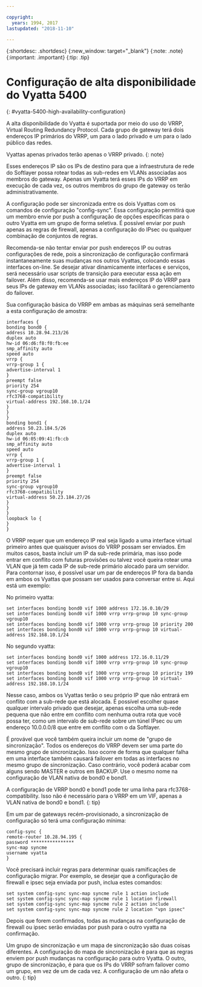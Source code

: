 ```yaml
---

copyright:
  years: 1994, 2017
lastupdated: "2018-11-10"

---
```


{:shortdesc: .shortdesc}
{:new_window: target="_blank"}
{:note: .note}
{:important: .important}
{:tip: .tip}

# Configuração de alta disponibilidade do Vyatta 5400
{: #vyatta-5400-high-availability-configuration}

A alta disponibilidade do Vyatta é suportada por meio do uso do VRRP, Virtual Routing Redundancy Protocol. Cada grupo de gateway terá dois endereços IP primários do VRRP, um para o lado privado e um para o lado público das redes.

Vyattas apenas privados terão apenas o VRRP privado.
{: note}

Esses endereços IP são os IPs de destino para que a infraestrutura de rede do Softlayer possa rotear todas as sub-redes em VLANs associadas aos membros do gateway. Apenas um Vyatta terá esses IPs do VRRP em execução de cada vez, os outros membros do grupo de gateway os terão administrativamente.

A configuração pode ser sincronizada entre os dois Vyattas com os comandos de configuração "config-sync". Essa configuração permitirá que um membro envie por push a configuração de opções específicas para o outro Vyatta em um grupo de forma seletiva. É possível enviar por push apenas as regras de firewall, apenas a configuração do IPsec ou qualquer combinação de conjuntos de regras.

Recomenda-se não tentar enviar por push endereços IP ou outras configurações de rede, pois a sincronização de configuração confirmará instantaneamente suas mudanças nos outros Vyattas, colocando essas interfaces on-line. Se desejar ativar dinamicamente interfaces e serviços, será necessário usar scripts de transição para executar essa ação em failover. Além disso, recomenda-se usar mais endereços IP do VRRP para seus IPs de gateway em VLANs associadas; isso facilitará o gerenciamento do failover.

Sua configuração básica do VRRP em ambas as máquinas será semelhante a esta configuração de amostra:

    interfaces {
    bonding bond0 {
    address 10.28.94.213/26
    duplex auto
    hw-id 06:d6:f8:f0:fb:ee
    smp_affinity auto
    speed auto
    vrrp {
    vrrp-group 1 {
    advertise-interval 1
    }
    preempt false
    priority 254
    sync-group vgroup10
    rfc3768-compatibility
    virtual-address 192.168.10.1/24
    }
    }
    }
    bonding bond1 {
    address 50.23.184.5/26
    duplex auto
    hw-id 06:05:09:41:fb:cb
    smp_affinity auto
    speed auto
    vrrp {
    vrrp-group 1 {
    advertise-interval 1
    }
    preempt false
    priority 254
    sync-group vgroup10
    rfc3768-compatibility
    virtual-address 50.23.184.27/26
    }
    }
    }
    loopback lo {
    }
    }

O VRRP requer que um endereço IP real seja ligado a uma interface virtual primeiro antes que quaisquer avisos do VRRP possam ser enviados. Em muitos casos, basta incluir um IP da sub-rede primária, mas isso pode entrar em conflito com futuras provisões ou talvez você queira rotear uma VLAN que já tem cada IP de sub-rede primário alocado para um servidor. Para contornar isso, é possível usar um par de endereços IP fora da banda em ambos os Vyattas que possam ser usados para conversar entre si. Aqui está um exemplo:

No primeiro vyatta:

    set interfaces bonding bond0 vif 1000 address 172.16.0.10/29
    set interfaces bonding bond0 vif 1000 vrrp vrrp-group 10 sync-group vgroup10
    set interfaces bonding bond0 vif 1000 vrrp vrrp-group 10 priority 200
    set interfaces bonding bond0 vif 1000 vrrp vrrp-group 10 virtual-address 192.168.10.1/24

No segundo vyatta:

    set interfaces bonding bond0 vif 1000 address 172.16.0.11/29
    set interfaces bonding bond0 vif 1000 vrrp vrrp-group 10 sync-group vgroup10
    set interfaces bonding bond0 vif 1000 vrrp vrrp-group 10 priority 199
    set interfaces bonding bond0 vif 1000 vrrp vrrp-group 10 virtual-address 192.168.10.1/24

Nesse caso, ambos os Vyattas terão o seu próprio IP que não entrará em conflito com a sub-rede que está alocada. É possível escolher quase qualquer intervalo privado que desejar, apenas escolha uma sub-rede pequena que não entre em conflito com nenhuma outra rota que você possa ter, como um intervalo de sub-rede sobre um túnel IPsec ou um endereço 10.0.0.0/8 que entre em conflito com o da Softlayer.

É provável que você também queira incluir um nome de "grupo de sincronização". Todos os endereços do VRRP devem ser uma parte do mesmo grupo de sincronização. Isso ocorre de forma que qualquer falha em uma interface também causará failover em todas as interfaces no mesmo grupo de sincronização. Caso contrário, você poderá acabar com alguns sendo MASTER e outros em BACKUP. Use o mesmo nome na configuração de VLAN nativa de bond0 e bond1.

A configuração de VRRP bond0 e bond1 pode ter uma linha para rfc3768-compatibility. Isso não é necessário para o VRRP em um VIF, apenas a VLAN nativa de bond0 e bond1.
{: tip}

Em um par de gateways recém-provisionado, a sincronização de configuração só terá uma configuração mínima:


    config-sync {
    remote-router 10.28.94.195 {
    password ****************
    sync-map syncme
    username vyatta
    }

Você precisará incluir regras para determinar quais ramificações de configuração migrar. Por exemplo, se desejar que a configuração de firewall e ipsec seja enviada por push, inclua estes comandos:


    set system config-sync sync-map syncme rule 1 action include
    set system config-sync sync-map syncme rule 1 location firewall
    set system config-sync sync-map syncme rule 2 action include
    set system config-sync sync-map syncme rule 2 location "vpn ipsec"

Depois que forem confirmados, todas as mudanças na configuração de firewall ou ipsec serão enviadas por push para o outro vyatta na confirmação.

Um grupo de sincronização e um mapa de sincronização são duas coisas diferentes. A configuração do mapa de sincronização é para que as regras enviem por push mudanças na configuração para outro Vyatta. O outro, grupo de sincronização, é para que os IPs do VRRP sofram failover como um grupo, em vez de um de cada vez. A configuração de um não afeta o outro.
{: tip}
